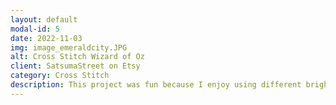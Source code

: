 ```yaml
---
layout: default
modal-id: 5
date: 2022-11-03
img: image_emeraldcity.JPG
alt: Cross Stitch Wizard of Oz
client: SatsumaStreet on Etsy
category: Cross Stitch
description: This project was fun because I enjoy using different bright colors. I did mess up while stitching the rainbow and had to pull out half of it so that it met the horizon at the correct place.
---
```

